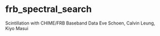 # frb_spectral_search
Scintillation with CHIME/FRB Baseband Data
Eve Schoen, Calvin Leung, Kiyo Masui
